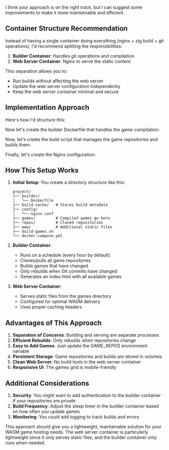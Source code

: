 I think your approach is on the right track, but I can suggest some improvements to make it more maintainable and efficient.

## Container Structure Recommendation

Instead of having a single container doing everything (nginx + zig build + git operations), I'd recommend splitting the responsibilities:

1. **Builder Container**: Handles git operations and compilation
2. **Web Server Container**: Nginx to serve the static content

This separation allows you to:
- Run builds without affecting the web server
- Update the web server configuration independently
- Keep the web server container minimal and secure

## Implementation Approach

Here's how I'd structure this:

Now let's create the builder Dockerfile that handles the game compilation:

Now, let's create the build script that manages the game repositories and builds them:



Finally, let's create the Nginx configuration:

## How This Setup Works

1. **Initial Setup**: You create a directory structure like this:
   ```
   project/
   ├── builder/
   │   └── Dockerfile
   ├── build-cache/   # Stores build metadata
   ├── config/
   │   └── nginx.conf
   ├── games/         # Compiled games go here
   ├── repos/         # Cloned repositories
   ├── www/           # Additional static files
   ├── build-games.sh
   └── docker-compose.yml
   ```

2. **Builder Container**:
   - Runs on a schedule (every hour by default)
   - Clones/pulls all game repositories
   - Builds games that have changed
   - Only rebuilds when Git commits have changed
   - Generates an index.html with all available games

3. **Web Server Container**:
   - Serves static files from the games directory
   - Configured for optimal WASM delivery
   - Uses proper caching headers

## Advantages of This Approach

1. **Separation of Concerns**: Building and serving are separate processes
2. **Efficient Rebuilds**: Only rebuilds when repositories change
3. **Easy to Add Games**: Just update the GAME_REPOS environment variable
4. **Persistent Storage**: Game repositories and builds are stored in volumes
5. **Clean Web Server**: No build tools in the web server container
6. **Responsive UI**: The games grid is mobile-friendly

## Additional Considerations

1. **Security**: You might want to add authentication to the builder container if your repositories are private
2. **Build Frequency**: Adjust the sleep timer in the builder container based on how often you update games
3. **Monitoring**: You could add logging to track builds and errors

This approach should give you a lightweight, maintainable solution for your WASM game hosting needs. The web server container is particularly lightweight since it only serves static files, and the builder container only runs when needed.